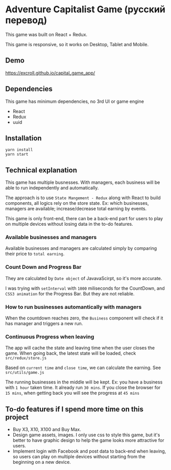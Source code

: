 # Adventure Capitalist Game (русский перевод)

This game was built on React + Redux.

This game is responsive, so it works on Desktop, Tablet and Mobile.

## Demo
https://excroll.github.io/capital_game_app/

## Dependencies
This game has minimum dependencies, no 3rd UI or game engine
- React
- Redux
- uuid

## Installation
```
yarn install
yarn start
```

## Technical explanation
This game has multiple busnesses. With managers, each business will be able to run independently and automatically.

The approach is to use `State Mangement - Redux` along with React to build components, all logics rely on the store state. Ex: which businesses, managers are available; increase/decrease total earning by events.

This game is only front-end, there can be a back-end part for users to play on multiple devices without losing data in the to-do features.

### Available businesses and managers
Available businesses and managers are calculated simply by comparing their price to `total earning`.

### Count Down and Progress Bar
They are calculated by `Date object` of JavavaScirpt, so it's more accurate.

I was trying with `setInterval` with `1000` miliseconds for the CountDown, and `CSS3 animation` for the Progress Bar. But they are not reliable.

### How to run businesses automantically with managers
When the countdown reaches zero, the `Business` component will check if it has manager and triggers a new run.

### Continuous Progress when leaving
The app will cache the state and leaving time when the user closes the game. When going back,
the latest state will be loaded, check `src/redux/store.js`

Based on `current time` and `close time`, we can calculate the earning. See `src/utils/game.js`

The running businesses in the middle will be kept. Ex: you have a business with `1 hour` taken time. It already run `30 mins`. If you close the browser for `15 mins`, when getting back you will see the progress at `45 mins`

## To-do features if I spend more time on this project
- Buy X3, X10, X100 and Buy Max.
- Design game assets, images. I only use css to style this game, but it's better to have graphic design to help the game looks more attractive for users.
- Implement login with Facebook and post data to back-end when leaving, so users can play on multiple devices without starting from the beginning on a new device.

